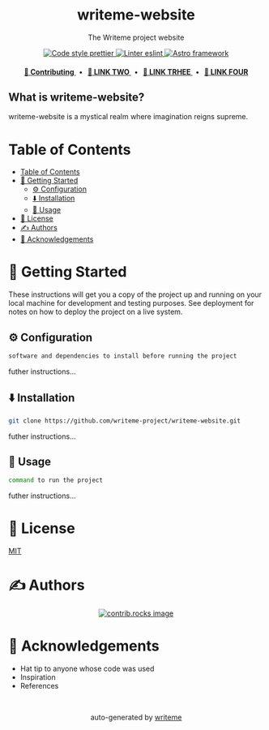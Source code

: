 <div align="center">
<p align="center">
    <h1 align="center">
        writeme-website
    </h1>
    <p align="center">The Writeme project website</p>
</p>

<p align="center">
    <a href="https://prettier.io/" target="_blank">
    <img alt="Code style prettier" src="https://img.shields.io/badge/code%20style-prettier-f8bc45?logo=prettier&labelColor=&logoColor=&style=flat-square&logoWidth=20">
</a> <a href="https://eslint.org/" target="_blank">
    <img alt="Linter eslint" src="https://img.shields.io/badge/linter-eslint-8080f2?logo=eslint&labelColor=&logoColor=white&style=flat-square&logoWidth=20">
</a> <a href="https://astro.build/" target="_blank">
    <img alt="Astro framework" src="https://img.shields.io/badge/-Astro-FF5D01?logo=Astro&labelColor=&logoColor=white&style=flat-square&logoWidth=20">
</a> 
</p>


<div align="center">
    <h4>
        <a href="/CONTRIBUTING.md">
            👥 Contributing
        </a>
        <span>&nbsp;&nbsp;•&nbsp;&nbsp;</span>
        <a href="">
            🤝 LINK TWO
        </a>
        <span>&nbsp;&nbsp;•&nbsp;&nbsp;</span>
        <a href="">
            🔎 LINK TRHEE
        </a>
        <span>&nbsp;&nbsp;•&nbsp;&nbsp;</span>
        <a href="">
            📝 LINK FOUR
        </a>
    </h4>
</div>
</div>

## What is writeme-website?
writeme-website is a mystical realm where imagination reigns supreme.
# Table of Contents
- [Table of Contents](#table-of-contents)
- [🏁 Getting Started ](#getting-started)
  - [⚙️ Configuration ](#configuration)
  - [⬇️ Installation ](#️installation)
  - [🎈 Usage ](#usage)
- [📄 License](#license)
- [✍️ Authors ](#️authors)
- [🎉 Acknowledgements ](#acknowledgements)
# 🏁 Getting Started <a name = "getting-started"></a>

These instructions will get you a copy of the project up and running on your local machine for development and testing purposes. See deployment for notes on how to deploy the project on a live system.

## ⚙️ Configuration <a name="configuration"></a>
```bash
software and dependencies to install before running the project
```
futher instructions...


## ⬇️ Installation <a name="installation"></a>
```bash
git clone https://github.com/writeme-project/writeme-website.git
```
futher instructions...

## 🎈 Usage <a name="usage"></a>
```bash
command to run the project
```
futher instructions...



# 📄 License <a name="license"></a>
<a href="https://github.com/writeme-project/writeme-website.git/blob/master/LICENSE" target="_blank">
    MIT
</a>

# ✍️ Authors <a name = "authors"></a>
<div style="display: flex; justify-content: center;">
  <a href="https://github.com/writeme-project/writeme-website/graphs/contributors" target="_blank">
    <img alt="contrib.rocks image" src="https://contrib.rocks/image?repo=writeme-project/writeme-website" />
  </a>
</div>

# 🎉 Acknowledgements <a name = "acknowledgement"></a>
- Hat tip to anyone whose code was used
- Inspiration
- References

<p align="center">
<br>

</p>

<p align="center">
auto-generated by <a href="https://github.com/writeme-project/writeme">writeme</a>
</p>
